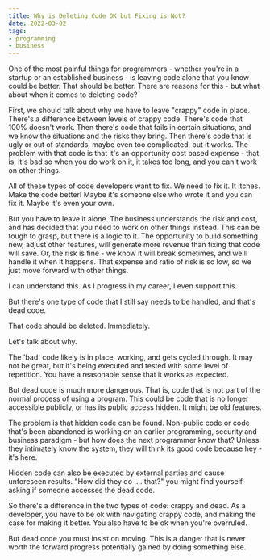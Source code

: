 ```yaml
---
title: Why is Deleting Code OK but Fixing is Not?
date: 2022-03-02
tags:
- programming
- business
---
```

One of the most painful things for programmers - whether you're in a startup or an established business - is leaving code alone that you know could be better. That should be better.  There are reasons for this - but what about when it comes to deleting code?

<!--more-->

First, we should talk about why we have to leave "crappy" code in place.  There's a difference between levels of crappy code.  There's code that 100% doesn't work. Then there's code that fails in certain situations, and we know the situations and the risks they bring. Then there's code that is ugly or out of standards, maybe even too complicated, but it works.  The problem with that code is that it's an opportunity cost based expense - that is, it's bad so when you do work on it, it takes too long, and you can't work on other things.

All of these types of code developers want to fix. We need to fix it. It itches.  Make the code better! Maybe it's someone else who wrote it and you can fix it. Maybe it's even your own.  

But you have to leave it alone.  The business understands the risk and cost, and has decided that you need to work on other things instead.  This can be tough to grasp, but there is a logic to it.  The opportunity to build something new, adjust other features, will generate more revenue than fixing that code will save.  Or, the risk is fine - we know it will break sometimes, and we'll handle it when it happens. That expense and ratio of risk is so low, so we just move forward with other things.

I can understand this. As I progress in my career, I even support this.

But there's one type of code that I still say needs to be handled, and that's dead code.

That code should be deleted.  Immediately.  

Let's talk about why.

The 'bad' code likely is in place, working, and gets cycled through. It may not be great, but it's being executed and tested with some level of repetition.  You have a reasonable sense that it works as expected.

But dead code is much more dangerous.  That is, code that is not part of the normal process of using a program.  This could be code that is no longer accessible publicly, or has its public access hidden.  It might be old features.

The problem is that hidden code can be found. Non-public code or code that's been abandoned is working on an earlier programming, security and business paradigm - but how does the next programmer know that?  Unless they intimately know the system, they will think its good code because hey - it's here.

Hidden code can also be executed by external parties and cause unforeseen results.  "How did they do .... that?" you might find yourself asking if someone accesses the dead code.

So there's a difference in the two types of code: crappy and dead.  As a developer, you have to be ok with navigating crappy code, and making the case for making it better. You also have to be ok when you're overruled.

But dead code you must insist on moving. This is a danger that is never worth the forward progress potentially gained by doing something else.